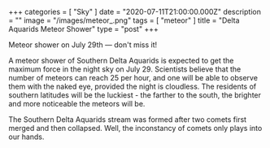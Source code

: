 +++
categories = [ "Sky" ]
date = "2020-07-11T21:00:00.000Z"
description = ""
image = "/images/meteor_.png"
tags = [ "meteor" ]
title = "Delta Aquarids Meteor Shower"
type = "post"
+++


Meteor shower on July 29th — don't miss it!

A meteor shower of Southern Delta Aquarids is expected to get the maximum force in the night sky on July 29. Scientists believe that the number of meteors can reach 25 per hour, and one will be able to observe them with the naked eye, provided the night is cloudless. The residents of southern latitudes will be the luckiest - the farther to the south, the brighter and more noticeable the meteors will be.

The Southern Delta Aquarids stream was formed after two comets first merged and then collapsed. Well, the inconstancy of comets only plays into our hands.
